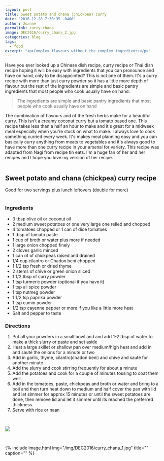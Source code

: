 ```yaml
---
layout: post
title: Sweet potato and chana (chickpea) curry
date: "2016-12-28 7:30:35 -0400"
author: Joanne
permalink: curry-chana
image: DEC2016/curry_chana_2.jpg
categories: blog
tags:
  - food
excerpt: "<p>Complex flavours without the complex ingredients</p>"
---
```


Have you ever looked up a Chinese dish recipe, curry recipe or Thai dish recipe hoping it will be easy with ingredients that you can pronounce and have on hand, only to be disappointed? This is not one of them. It's a curry recipe with more than just curry powder so it has a little more depth of flavour but the rest of the ingredients are simple and basic pantry ingredients that most people who cook usually have on hand.
<br>

> The ingredients are simple and basic pantry ingredients that most people who cook usually have on hand

The combination of flavours and of the fresh herbs make for a beautiful curry.  This isn't a creamy coconut curry but a tomato based one. This recipe takes less than a half an hour to make and it's great for a midweek meal especially when you're stuck on what to make. I always love to cook something curried every week. It's makes meal planning easy and you can basically curry anything from meats to vegetables and it's always good to have more than one curry recipe in your arsenal for variety.  This recipe was adapted from Nagi from recipe tin eats. I'm a huge fan of her and her recipes and I hope you love my version of her recipe.
<br>
<br>

## Sweet potato and chana (chickpea) curry recipe

Good for two servings plus lunch leftovers (double for more)
<br>
<br>

### Ingredients

* 3 tbsp olive oil or coconut oil
* 2 medium sweet potatoes or one very large one relied and chopped
* 4 tomatoes chopped or 1 can of dice tomatoes
* 1 tbsp of tomato paste
* 1 cup of broth or water plus more if needed
* 1 large onion chopped finely
* 2 cloves garlic minced
* 1 can of of chickpeas raised and drained
* 1/4 cup cilantro or Chadon beni chopped
* 1 1/2 tsp fresh or dried thyme
* 2 stems of chive or green onion sliced
* 1 1/2 tbsp of curry powder
* 1 tsp turmeric powder (optional if you have it)
* 1 tsp all spice powder
* 1 tsp nutmeg powder
* 1 1/2 tsp paprika powder
* 1 tsp cumin powder
* 1/2 tsp cayenne pepper or more if you like a little more heat
* Salt and pepper to taste

### Directions

1. Put all your powders in a small bowl and and add 1-2 tbsp of water to make a thick slurry or paste and set aside
1. Heat a large skillet or shallow pan over medium/high heat and add in and sauté the onions for a minute or two
1. Add in garlic, thyme, cilantro(chadon beni) and chive and sauté for another minute
1. Add the slurry and cook stirring frequently for about a minute
1. Add the potatoes and cook for a couple of minutes tossing to coat them well
1. Add in the tomatoes, paste, chickpeas and broth or water and bring to a boil and then turn heat down to medium and half cover the pan with lid and let simmer for approx 15 minutes or until the sweet potatoes are done, then remove lid and let it simmer until its reached the preferred thickness.
1. Serve with rice or naan

<br>

<p class="apple__news__logo"><a href="https://apple.news/TKVtoVhGUQSuiufA4bqI-gg"><img src="{{ basesite.url }}/img/apple_news.svg" /></a></p>
<br>

{% include image.html
            img="/img/DEC2016/curry_chana_1.jpg"
            title=""
            caption="" %}
